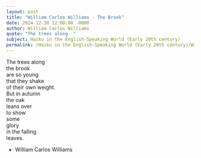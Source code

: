 ```yaml
---
layout: post
title: "William Carlos Williams - The Brook"
date: 2024-12-30 12:00:00 -0000
author: William Carlos Williams
quote: "The trees along  "
subject: Haiku in the English-Speaking World (Early 20th century)
permalink: /Haiku in the English-Speaking World (Early 20th century)/William Carlos Williams/William Carlos Williams - The Brook
---
```


The trees along  
the brook  
are so young  
that they shake  
of their own weight.  
But in autumn  
the oak  
leans over  
to show  
some  
glory  
in the falling  
leaves.

- William Carlos Williams

